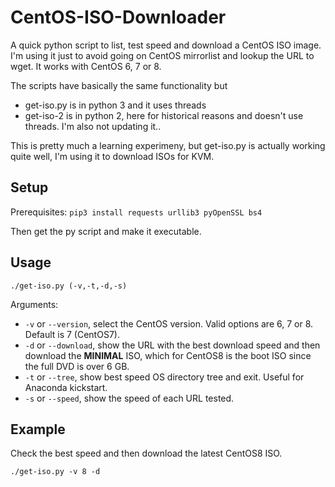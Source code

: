 # CentOS-ISO-Downloader
A quick python script to list, test speed and download a CentOS ISO image. I'm using it just to avoid going on CentOS mirrorlist and lookup the URL to wget. It works with CentOS 6, 7 or 8.

The scripts have basically the same functionality but

- get-iso.py is in python 3 and it uses threads
- get-iso-2 is in python 2, here for historical reasons and doesn't use threads. I'm also not updating it..

This is pretty much a learning experimeny, but get-iso.py is actually working quite well, I'm using it to download ISOs for KVM.

## Setup
Prerequisites:
`pip3 install requests urllib3 pyOpenSSL bs4`

Then get the py script and make it executable.

## Usage
`./get-iso.py (-v,-t,-d,-s)`

Arguments:
- `-v` or `--version`, select the CentOS version. Valid options are 6, 7 or 8. Default is 7 (CentOS7).
- `-d` or `--download`, show the URL with the best download speed and then download the **MINIMAL** ISO, which for CentOS8 is the boot ISO since the full DVD is over 6 GB.
- `-t` or `--tree`, show best speed OS directory tree and exit. Useful for Anaconda kickstart.
- `-s` or `--speed`, show the speed of each URL tested.

## Example

Check the best speed and then download the latest CentOS8 ISO.
```
./get-iso.py -v 8 -d
```
